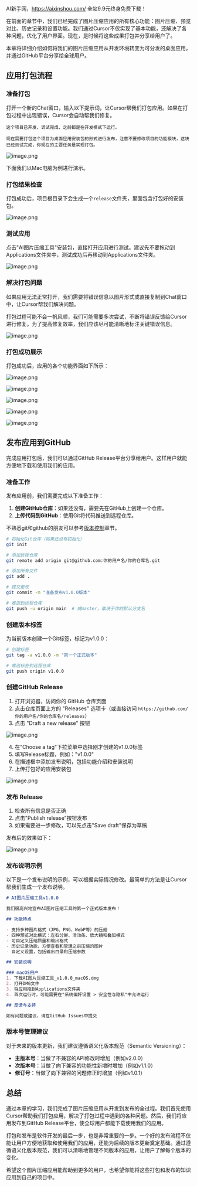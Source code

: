 AI新手网，https://aixinshou.com/  全站9.9元终身免费下载！

在前面的章节中，我们已经完成了图片压缩应用的所有核心功能：图片压缩、预览对比、历史记录和设置功能。我们通过Cursor不仅实现了基本功能，还解决了各种问题，优化了用户界面。现在，是时候将这些成果打包并分享给用户了。

本章将详细介绍如何将我们的图片压缩应用从开发环境转变为可分发的桌面应用，并通过GitHub平台分享给全球用户。

## 应用打包流程

### 准备打包

打开一个新的Chat窗口，输入以下提示词，让Cursor帮我们打包应用。如果在打包过程中出现错误，Cursor会自动帮我们修复。

```
这个项目已开发、调试完成，之前都是在开发模式下运行。

现在需要打包这个项目为桌面应用安装包的形式进行发布，注意不要修改项目的功能模块，这块已经测试完成，你现在的主要任务是实现打包。
```

![image.png](https://p6-juejin.byteimg.com/tos-cn-i-k3u1fbpfcp/49a2866349764800b8b3ef3bced44571~tplv-k3u1fbpfcp-jj-mark:1600:0:0:0:q75.jpg#?w=816&h=269&s=41273&e=png&b=272727)

下面我们以Mac电脑为例进行演示。

### 打包结果检查

打包成功后，项目根目录下会生成一个`release`文件夹，里面包含打包好的安装包。

![image.png](https://p6-juejin.byteimg.com/tos-cn-i-k3u1fbpfcp/9ded4a40ecf24d849a34efbcf67b372c~tplv-k3u1fbpfcp-jj-mark:1600:0:0:0:q75.jpg#?w=1854&h=764&s=294429&e=png&b=f2f1f1)

### 测试应用

点击"AI图片压缩工具"安装包，直接打开应用进行测试。建议先不要拖动到Applications文件夹中，测试成功后再移动到Applications文件夹。

![image.png](https://p9-juejin.byteimg.com/tos-cn-i-k3u1fbpfcp/aafa4e854c384902a3db2bede47d1fcf~tplv-k3u1fbpfcp-jj-mark:1600:0:0:0:q75.jpg#?w=1044&h=1574&s=691509&e=png&b=d2cdbe)

### 解决打包问题

如果应用无法正常打开，我们需要将错误信息以图片形式或直接复制到Chat窗口中，让Cursor帮我们解决问题。

打包过程可能不会一帆风顺，我们可能需要多次尝试，不断将错误反馈给Cursor进行修复。为了提高修复效率，我们应该尽可能清晰地标注关键错误信息。

![image.png](https://p9-juejin.byteimg.com/tos-cn-i-k3u1fbpfcp/3ccfb31542b0471990ef50e812a67359~tplv-k3u1fbpfcp-jj-mark:1600:0:0:0:q75.jpg#?w=549&h=243&s=16918&e=png&b=272727)

### 打包成功展示

打包成功后，应用的各个功能界面如下所示：

![image.png](https://p9-juejin.byteimg.com/tos-cn-i-k3u1fbpfcp/849ade2942374432b3c5e18c032d4dd6~tplv-k3u1fbpfcp-jj-mark:1600:0:0:0:q75.jpg#?w=1373&h=859&s=378920&e=png&b=f7f7f7)

![image.png](https://p6-juejin.byteimg.com/tos-cn-i-k3u1fbpfcp/985de16dc690491c92495f49bdfcf13c~tplv-k3u1fbpfcp-jj-mark:1600:0:0:0:q75.jpg#?w=1259&h=794&s=543634&e=png&b=fbfbfb)

![image.png](https://p9-juejin.byteimg.com/tos-cn-i-k3u1fbpfcp/b937cb68fb244c2d83f65a325a3a5509~tplv-k3u1fbpfcp-jj-mark:1600:0:0:0:q75.jpg#?w=1022&h=542&s=84196&e=png&b=ffffff)

![image.png](https://p1-juejin.byteimg.com/tos-cn-i-k3u1fbpfcp/0126737d465d44bb98fde541d6fb5ca4~tplv-k3u1fbpfcp-jj-mark:1600:0:0:0:q75.jpg#?w=542&h=214&s=27082&e=png&b=fcfcfc)

![image.png](https://p9-juejin.byteimg.com/tos-cn-i-k3u1fbpfcp/c4d561e09273428087d18f8d0957a678~tplv-k3u1fbpfcp-jj-mark:1600:0:0:0:q75.jpg#?w=1019&h=669&s=88913&e=png&b=888888)

## 发布应用到GitHub

完成应用打包后，我们可以通过GitHub Release平台分享给用户。这样用户就能方便地下载和使用我们的应用。

### 准备工作

发布应用前，我们需要完成以下准备工作：

1. **创建GitHub仓库**：如果还没有，需要先在GitHub上创建一个仓库。
2. **上传代码到GitHub**：使用Git将代码推送到远程仓库。

不熟悉git和github的朋友可以参考[版本控制]()章节。

```bash
# 初始化Git仓库（如果还没有初始化）
git init

# 添加远程仓库
git remote add origin git@github.com:你的用户名/你的仓库名.git

# 添加所有文件
git add .

# 提交更改
git commit -m "准备发布v1.0.0版本"

# 推送到远程仓库
git push -u origin main  # 或master，取决于你的默认分支名
```

### 创建版本标签

为当前版本创建一个Git标签，标记为v1.0.0：

```bash
# 创建标签
git tag -a v1.0.0 -m "第一个正式版本"

# 推送标签到远程仓库
git push origin v1.0.0
```

### 创建GitHub Release

1. 打开浏览器，访问你的 GitHub 仓库页面
2. 点击仓库页面上方的 "Releases" 选项卡（或直接访问 `https://github.com/你的用户名/你的仓库名/releases`）
3. 点击 "Draft a new release" 按钮

![image.png](https://p3-juejin.byteimg.com/tos-cn-i-k3u1fbpfcp/3949b9f0cd484f8ab3ed712986957b11~tplv-k3u1fbpfcp-jj-mark:1600:0:0:0:q75.jpg#?w=861&h=994&s=118617&e=png&b=ffffff)

4. 在"Choose a tag"下拉菜单中选择刚才创建的v1.0.0标签
5. 填写Release标题，例如："v1.0.0"
6. 在描述框中添加发布说明，包括功能介绍和安装说明
7. 上传打包好的应用安装包

![image.png](https://p9-juejin.byteimg.com/tos-cn-i-k3u1fbpfcp/34a91b2b400b4419b9195762f1f4a1cd~tplv-k3u1fbpfcp-jj-mark:1600:0:0:0:q75.jpg#?w=861&h=994&s=118617&e=png&b=ffffff)

### 发布 Release

1. 检查所有信息是否正确
2. 点击"Publish release"按钮发布
3. 如果需要进一步修改，可以先点击"Save draft"保存为草稿

发布后的效果如下：

![image.png](https://p1-juejin.byteimg.com/tos-cn-i-k3u1fbpfcp/9bd18fe6e2104f3ead098cbd5b2e5e4e~tplv-k3u1fbpfcp-jj-mark:1600:0:0:0:q75.jpg#?w=1066&h=1027&s=135732&e=png&b=ffffff)

### 发布说明示例

以下是一个发布说明的示例，可以根据实际情况修改。最简单的方法是让Cursor帮我们生成一个发布说明。

```markdown
# AI图片压缩工具v1.0.0

我们很高兴地宣布AI图片压缩工具的第一个正式版本发布！

## 功能特点

- 支持多种图片格式（JPG、PNG、WebP等）的压缩
- 四种预览对比模式：左右分屏、滑动条、放大镜和叠加模式
- 可自定义压缩质量和输出格式
- 历史记录功能，方便查看和管理之前压缩的图片
- 自定义设置，包括输出目录和压缩参数

## 安装说明

### macOS用户
1. 下载AI图片压缩工具_v1.0.0_macOS.dmg
2. 打开DMG文件
3. 将应用拖到Applications文件夹
4. 首次运行时，可能需要在"系统偏好设置 > 安全性与隐私"中允许运行

## 反馈与支持

如有问题或建议，请在GitHub Issues中提交
```

### 版本号管理建议

对于未来的版本更新，我们建议遵循语义化版本规范（Semantic Versioning）：

* **主版本号**：当做了不兼容的API修改时增加（例如v2.0.0）
* **次版本号**：当做了向下兼容的功能性新增时增加（例如v1.1.0）
* **修订号**：当做了向下兼容的问题修正时增加（例如v1.0.1）

## 总结

通过本章的学习，我们完成了图片压缩应用从开发到发布的全过程。我们首先使用Cursor帮助我们打包应用，解决了打包过程中遇到的各种问题。然后，我们将应用发布到GitHub Release平台，使全球用户都能下载使用我们的应用。

打包和发布是软件开发的最后一步，也是非常重要的一步。一个好的发布流程不仅能让用户方便地获取和使用我们的应用，还能为后续的版本更新奠定基础。通过遵循语义化版本规范，我们可以清晰地管理不同版本的应用，让用户了解每个版本的变化。

希望这个图片压缩应用能帮助到更多的用户，也希望你能将这些打包和发布的知识应用到自己的项目中。